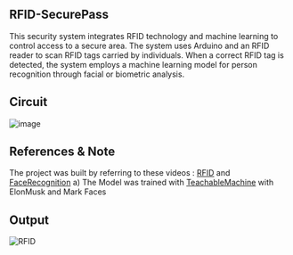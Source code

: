 ## RFID-SecurePass
This security system integrates RFID technology and machine learning to control access to a secure area. The system uses Arduino and an RFID reader to scan RFID tags carried by individuals. When a correct RFID tag is detected, the system employs a machine learning  model for person recognition through facial or biometric analysis.
## Circuit 
![image](https://github.com/SadhaSivamx/RFID-SecurePass/assets/106687593/caa28bc0-4286-4d8b-8310-47db5ce4e3e5)
## References & Note
The project was built by referring to these videos : [RFID](https://randomnerdtutorials.com/security-access-using-mfrc522-rfid-reader-with-arduino/ ) and [FaceRecognition](https://www.youtube.com/watch?v=3YdqlL3508w)
a) The Model was trained with [TeachableMachine](https://teachablemachine.withgoogle.com/) with ElonMusk and Mark Faces 
## Output
![RFID](https://github.com/SadhaSivamx/RFID-SecurePass/assets/106687593/132e5642-a613-43f4-bc7c-0ae22f100518)
